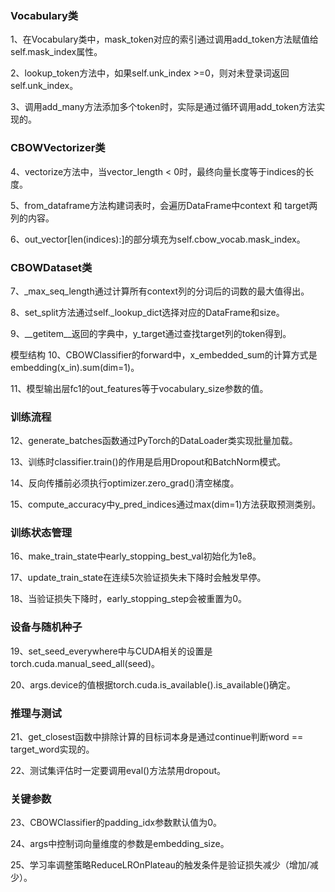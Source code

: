 ### Vocabulary类
1、在Vocabulary类中，mask_token对应的索引通过调用add_token方法赋值给self.mask_index属性。

2、lookup_token方法中，如果self.unk_index >=0，则对未登录词返回self.unk_index。

3、调用add_many方法添加多个token时，实际是通过循环调用add_token方法实现的。

### CBOWVectorizer类
4、vectorize方法中，当vector_length < 0时，最终向量长度等于indices的长度。

5、from_dataframe方法构建词表时，会遍历DataFrame中context 和 target两列的内容。

6、out_vector[len(indices):]的部分填充为self.cbow_vocab.mask_index。

### CBOWDataset类
7、_max_seq_length通过计算所有context列的分词后的词数的最大值得出。

8、set_split方法通过self._lookup_dict选择对应的DataFrame和size。

9、__getitem__返回的字典中，y_target通过查找target列的token得到。

模型结构
10、CBOWClassifier的forward中，x_embedded_sum的计算方式是embedding(x_in).sum(dim=1)。

11、模型输出层fc1的out_features等于vocabulary_size参数的值。

### 训练流程
12、generate_batches函数通过PyTorch的DataLoader类实现批量加载。

13、训练时classifier.train()的作用是启用Dropout和BatchNorm模式。

14、反向传播前必须执行optimizer.zero_grad()清空梯度。

15、compute_accuracy中y_pred_indices通过max(dim=1)方法获取预测类别。

### 训练状态管理
16、make_train_state中early_stopping_best_val初始化为1e8。

17、update_train_state在连续5次验证损失未下降时会触发早停。

18、当验证损失下降时，early_stopping_step会被重置为0。

### 设备与随机种子
19、set_seed_everywhere中与CUDA相关的设置是torch.cuda.manual_seed_all(seed)。

20、args.device的值根据torch.cuda.is_available().is_available()确定。

### 推理与测试
21、get_closest函数中排除计算的目标词本身是通过continue判断word == target_word实现的。

22、测试集评估时一定要调用eval()方法禁用dropout。

### 关键参数
23、CBOWClassifier的padding_idx参数默认值为0。

24、args中控制词向量维度的参数是embedding_size。

25、学习率调整策略ReduceLROnPlateau的触发条件是验证损失减少（增加/减少）。